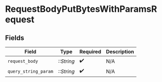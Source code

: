 # RequestBodyPutBytesWithParamsRequest


## Fields

| Field                | Type                 | Required             | Description          |
| -------------------- | -------------------- | -------------------- | -------------------- |
| `request_body`       | *::String*           | :heavy_check_mark:   | N/A                  |
| `query_string_param` | *::String*           | :heavy_check_mark:   | N/A                  |